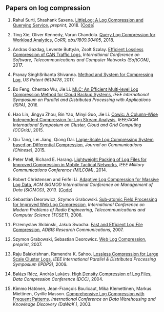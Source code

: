 ## Papers on log compression

1. Rahul Surti, Shashank Saxena. [LittleLog: A Log Compression and Querying Service](https://shashanksaxena.me/assets/docs/little_log.pdf), *preprint*, 2018. [[Code](https://github.com/Salil999/LittleLog)]
1. Ting Xie, Oliver Kennedy, Varun Chandola. [Query Log Compression for Workload Analytics](https://arxiv.org/abs/1809.00405), *CoRR, abs/1809.00405*, 2018. 
1. Andras Gazdag, Levente Buttyán, Zsolt Szalay. [Efficient Lossless Compression of CAN Traffic Logs](https://www.crysys.hu/publications/files/GazdagBSz17softcom.pdf), *International Conference on Software, Telecommunications and Computer Networks (SoftCOM)*, 2017.
1. Pranay SinghSrikanta Shivanna. [Method and System for Compressing Log](https://patentimages.storage.googleapis.com/f2/4d/28/4529d4614310ad/US9619478.pdf), *US Patent 9619478*, 2017.

1. Bo Feng, Chentao Wu, Jie Li. [MLC: An Efficient Multi-level Log Compression Method for Cloud Backup Systems](https://ieeexplore.ieee.org/document/7847098/), *IEEE International Symposium on Parallel and Distributed Processing with Applications (ISPA)*, 2016.

1. Hao Lin, Jingyu Zhou, Bin Yao, Minyi Guo, Jie Li. [Cowic: A Column-Wise Independent Compression for Log Stream Analysis](https://ieeexplore.ieee.org/document/7152468), *IEEE/ACM International Symposium on Cluster, Cloud and Grid Computing (CCGrid)*, 2015.

1. Qiu Tang, Lei Jiang, Qiong Dai. [Large-Scale Log Compressing System based on Differential Compression](http://www.infocomm-journal.com/txxb/CN/10.11959/j.issn.1000-436x.2015300), *Journal on Communications (Chinese)*, 2015.

1. Peter Mell, Richard E. Harang. [Lightweight Packing of Log Files for Improved Compression in Mobile Tactical Networks](https://ws680.nist.gov/publication/get_pdf.cfm?pub_id=915734), *IEEE Military Communications Conference (MILCOM)*, 2014.

1. Robert Christensen and Feifei Li. [Adaptive Log Compression for Massive Log Data](https://www.cs.utah.edu/~lifeifei/papers/compresslog.pdf), *ACM SIGMOD International Conference on Management of Data (SIGMOD)*, 2013. [[Code](https://pubweb.eng.utah.edu/~robertc/archiver.html#code)]

1. Sebastian Deorowicz, Szymon Grabowski. [Sub-atomic Field Processing for Improved Web Log Compression](https://www.semanticscholar.org/paper/Sub-atomic-field-processing-for-improved-web-log-Deorowicz-Grabowski/5e73390be377fec510ed37c06ca04e5f06a5b8ff), *International Conference on Modern Problems of Radio Engineering, Telecommunications and Computer Science (TCSET)*, 2008.

1. Przemyslaw Skibinski, Jakub Swacha. [Fast and Efficient Log File Compression](http://www.adbis.org/docs/lp/6.pdf), *ADBIS Research Communications*, 2007.

1. Szymon Grabowski, Sebastian Deorowicz. [Web Log Compression](https://liris.cnrs.fr/Documents/Liris-649.pdf), *preprint*, 2007.

1. Raju Balakrishnan, Ramendra K. Sahoo. [Lossless Compression for Large Scale Cluster Logs](http://citeseerx.ist.psu.edu/viewdoc/download?doi=10.1.1.373.2520&rep=rep1&type=pdf), *IEEE International Parallel & Distributed Processing Symposium (IPDPS)*, 2006.

1. Balázs Rácz, András Lukács. [High Density Compression of Log Files](https://ieeexplore.ieee.org/document/1281533/), *Data Compression Conference (DCC)*, 2004. 

1. Kimmo Hätönen, Jean-François Boulicaut, Mika Klemettinen, Markus Miettinen, Cyrille Masson. [Comprehensive Log Compression with Frequent Patterns](https://liris.cnrs.fr/Documents/Liris-649.pdf). *International Conference on Data Warehousing and Knowledge Discovery (DaWaK )*, 2003. 




